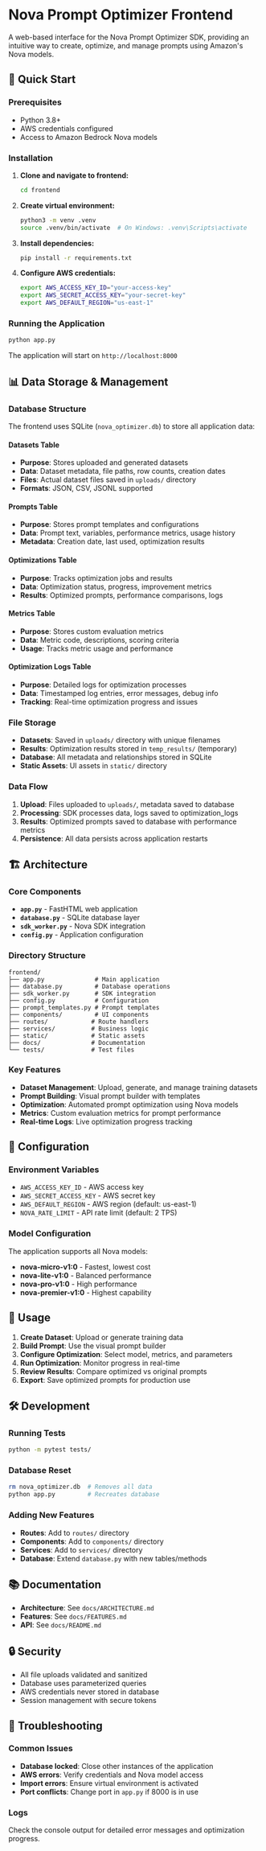 # Nova Prompt Optimizer Frontend

A web-based interface for the Nova Prompt Optimizer SDK, providing an intuitive way to create, optimize, and manage prompts using Amazon's Nova models.

## 🚀 Quick Start

### Prerequisites
- Python 3.8+
- AWS credentials configured
- Access to Amazon Bedrock Nova models

### Installation

1. **Clone and navigate to frontend:**
   ```bash
   cd frontend
   ```

2. **Create virtual environment:**
   ```bash
   python3 -m venv .venv
   source .venv/bin/activate  # On Windows: .venv\Scripts\activate
   ```

3. **Install dependencies:**
   ```bash
   pip install -r requirements.txt
   ```

4. **Configure AWS credentials:**
   ```bash
   export AWS_ACCESS_KEY_ID="your-access-key"
   export AWS_SECRET_ACCESS_KEY="your-secret-key"
   export AWS_DEFAULT_REGION="us-east-1"
   ```

### Running the Application

```bash
python app.py
```

The application will start on `http://localhost:8000`

## 📊 Data Storage & Management

### Database Structure
The frontend uses SQLite (`nova_optimizer.db`) to store all application data:

#### **Datasets Table**
- **Purpose**: Stores uploaded and generated datasets
- **Data**: Dataset metadata, file paths, row counts, creation dates
- **Files**: Actual dataset files saved in `uploads/` directory
- **Formats**: JSON, CSV, JSONL supported

#### **Prompts Table**
- **Purpose**: Stores prompt templates and configurations
- **Data**: Prompt text, variables, performance metrics, usage history
- **Metadata**: Creation date, last used, optimization results

#### **Optimizations Table**
- **Purpose**: Tracks optimization jobs and results
- **Data**: Optimization status, progress, improvement metrics
- **Results**: Optimized prompts, performance comparisons, logs

#### **Metrics Table**
- **Purpose**: Stores custom evaluation metrics
- **Data**: Metric code, descriptions, scoring criteria
- **Usage**: Tracks metric usage and performance

#### **Optimization Logs Table**
- **Purpose**: Detailed logs for optimization processes
- **Data**: Timestamped log entries, error messages, debug info
- **Tracking**: Real-time optimization progress and issues

### File Storage
- **Datasets**: Saved in `uploads/` directory with unique filenames
- **Results**: Optimization results stored in `temp_results/` (temporary)
- **Database**: All metadata and relationships stored in SQLite
- **Static Assets**: UI assets in `static/` directory

### Data Flow
1. **Upload**: Files uploaded to `uploads/`, metadata saved to database
2. **Processing**: SDK processes data, logs saved to optimization_logs
3. **Results**: Optimized prompts saved to database with performance metrics
4. **Persistence**: All data persists across application restarts

## 🏗️ Architecture

### Core Components
- **`app.py`** - FastHTML web application
- **`database.py`** - SQLite database layer
- **`sdk_worker.py`** - Nova SDK integration
- **`config.py`** - Application configuration

### Directory Structure
```
frontend/
├── app.py              # Main application
├── database.py         # Database operations
├── sdk_worker.py       # SDK integration
├── config.py           # Configuration
├── prompt_templates.py # Prompt templates
├── components/         # UI components
├── routes/            # Route handlers
├── services/          # Business logic
├── static/            # Static assets
├── docs/              # Documentation
└── tests/             # Test files
```

### Key Features
- **Dataset Management**: Upload, generate, and manage training datasets
- **Prompt Building**: Visual prompt builder with templates
- **Optimization**: Automated prompt optimization using Nova models
- **Metrics**: Custom evaluation metrics for prompt performance
- **Real-time Logs**: Live optimization progress tracking

## 🔧 Configuration

### Environment Variables
- `AWS_ACCESS_KEY_ID` - AWS access key
- `AWS_SECRET_ACCESS_KEY` - AWS secret key
- `AWS_DEFAULT_REGION` - AWS region (default: us-east-1)
- `NOVA_RATE_LIMIT` - API rate limit (default: 2 TPS)

### Model Configuration
The application supports all Nova models:
- **nova-micro-v1:0** - Fastest, lowest cost
- **nova-lite-v1:0** - Balanced performance
- **nova-pro-v1:0** - High performance
- **nova-premier-v1:0** - Highest capability

## 📝 Usage

1. **Create Dataset**: Upload or generate training data
2. **Build Prompt**: Use the visual prompt builder
3. **Configure Optimization**: Select model, metrics, and parameters
4. **Run Optimization**: Monitor progress in real-time
5. **Review Results**: Compare optimized vs original prompts
6. **Export**: Save optimized prompts for production use

## 🛠️ Development

### Running Tests
```bash
python -m pytest tests/
```

### Database Reset
```bash
rm nova_optimizer.db  # Removes all data
python app.py         # Recreates database
```

### Adding New Features
- **Routes**: Add to `routes/` directory
- **Components**: Add to `components/` directory  
- **Services**: Add to `services/` directory
- **Database**: Extend `database.py` with new tables/methods

## 📚 Documentation

- **Architecture**: See `docs/ARCHITECTURE.md`
- **Features**: See `docs/FEATURES.md`
- **API**: See `docs/README.md`

## 🔒 Security

- All file uploads validated and sanitized
- Database uses parameterized queries
- AWS credentials never stored in database
- Session management with secure tokens

## 🐛 Troubleshooting

### Common Issues
- **Database locked**: Close other instances of the application
- **AWS errors**: Verify credentials and Nova model access
- **Import errors**: Ensure virtual environment is activated
- **Port conflicts**: Change port in `app.py` if 8000 is in use

### Logs
Check the console output for detailed error messages and optimization progress.

